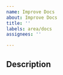 ```yaml
---
name: Improve Docs
about: Improve Docs
title: ''
labels: area/docs
assignees: ''

---
```


## Description
